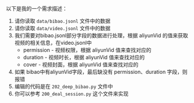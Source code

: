 以下是我的一个需求描述：

1. 请你读取 `data/bibao.jsonl` 文件中的数据
2. 请你读取 `data/video.jsonl` 文件中的数据
3. 我们需要对bibao.jsonl部分字段的数据进行处理，根据 aliyunVid 的值来获取视频的相关信息，在video.jsonl中
   - permission - 视频权限，根据 aliyunVid 值来查找对应的
   - duration - 视频时长，根据 aliyunVid 值来查找对应的
   - cover - 视频封面，根据 aliyunVid 值来查找对应的
4. 如果 bibao中有aliyunVid字段，最后缺没有 permission、duration 字段，则报错
5. 编辑的代码是在 `202_deep_bibao.py` 文件中
6. 你可以参考 `200_deal_session.py` 这个文件来实现